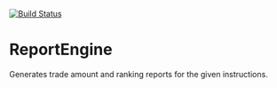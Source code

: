 [![Build Status](https://travis-ci.org/pinkybalan/ReportEngine.svg?branch=master)](https://travis-ci.org/pinkybalan/ReportEngine)

# ReportEngine
Generates trade amount and ranking reports for the given instructions.
